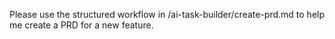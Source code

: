 Please use the structured workflow in /ai-task-builder/create-prd.md to help me create a PRD for a new feature.
